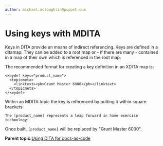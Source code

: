 ```yaml
---
author: michael.mcloughlin@puppet.com
---
```


# Using keys with MDITA

Keys in DITA provide an means of indirect referencing. Keys are defined in a ditamap. They can be added to a root map or - if there are many - contained in a map of their own which is referenced in the root map.

The recommended format for creating a key definition in an XDITA map is:

```
<keydef keys="product_name">
  <topicmeta>
    <linktext><ph>Grunt Master 6000</ph></linktext>
  </topicmeta>
</keydef>
```

Within an MDITA topic the key is referenced by putting it within square brackets:

```
The [product_name] represents a leap forward in home exercise technology! 
```

Once built, `[product_name]` will be replaced by "Grunt Master 6000".

**Parent topic:**[Using DITA for docs-as-code](DITA4dac.md)

